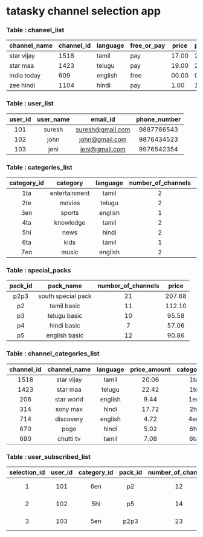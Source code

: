 # tatasky channel selection app

### Table : chaneel_list

| channel_name | channel_id | language | free_or_pay | price | price_with_tax |
|--------------|------------|----------|-------------|-------|----------------|
| star vijay   | 1518       | tamil    | pay         | 17.00 | 20.06          |
| star maa     | 1423       | telugu   | pay         | 19.00 | 22.42          |
| india today  | 609        | english  | free        | 00.00 | 00.00          |
| zee hindi    | 1104       | hindi    | pay         | 1.00  | 1.18           |


### Table : user_list

| user_id | user_name |     email_id     | phone_number |
|:-------:|:---------:|:----------------:|:------------:|
|   101   |   suresh  | suresh@gmail.com |  9887766543  |
|   102   |    john   |  john@gmail.com  |  9876434523  |
|   103   |    jeni   |  jeni@gmail.com  |  9976542354  |

### Table : categories_list

| category_id |    category   | language | number_of_channels | price |
|:-----------:|:-------------:|:--------:|:------------------:|:-----:|
|     1ta     | entertainment |   tamil  |          2         | 42.48 |
|     2te     |     movies    |  telugu  |          2         | 31.86 |
|     3en     |     sports    |  english |          1         | 22.42 |
|     4ta     |   knowledge   |   tamil  |          2         |  8.26 |
|     5hi     |      news     |   hindi  |          2         |  1.30 |
|     6ta     |      kids     |   tamil  |          1         |  7.08 |
|     7en     |     music     |  english |          2         |  4.72 |

### Table : special_packs

| pack_id |      pack_name     | number_of_channels |  price |
|:-------:|:------------------:|:------------------:|:------:|
|   p2p3  | south special pack |         21         | 207.68 |
|    p2   |     tamil basic    |         11         | 112.10 |
|    p3   |    telugu basic    |         10         |  95.58 |
|    p4   |     hindi basic    |          7         |  57.06 |
|    p5   |    english basic   |         12         |  90.86 

### Table : channel_categories_list

| channel_id | channel_name | language | price_amount | category_id | special_pack_id |
|:----------:|:------------:|:--------:|:------------:|:-----------:|:---------------:|
|    1518    |  star vijay  |   tamil  |     20.06    |     1ta     |        p2       |
|    1423    |   star maa   |  telugu  |     22.42    |     1te     |        p3       | 
|     206    |  star world  |  english |     9.44     |     1en     |        p5       |
|     314    |   sony max   |   hindi  |     17.72    |     2hi     |        p4       |
|     714    |   discovery  |  english |     4.72     |     4en     |        p5       |
|     670    |     pogo     |   hindi  |     5.02     |     6hi     |        p4       |
|     690    |   chutti tv  |   tamil  |     7.08     |     6ta     |        p2       |

### Table : user_subscribed_list

| selection_id | user_id | category_id | pack_id | number_of_channels | price_amount | active_date | deactive_date | payment_status |
|:------------:|:-------:|:-----------:|:-------:|:------------------:|:------------:|:-----------:|:-------------:|:--------------:|
|       1      |   101   |     6en     |    p2   |         12         |    123.90    |  12-JAN-20  |   10-FEB-20   |    Completed   |
|       2      |   102   |     5hi     |    p5   |         14         |     92.16    |  11-JAN-20  |   09-FEB-20   |    Completed   |
|       3      |   103   |     5en     |   p2p3  |         23         |    212.40    |  10-JAN-20  |   08-FEB-20   |    Completed   |

